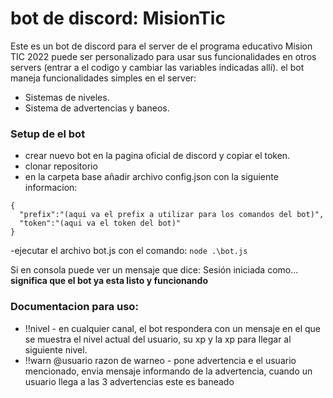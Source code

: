 # bot de discord: MisionTic

Este es un bot de discord para el server de el programa educativo Mision TIC 2022
puede ser personalizado para usar sus funcionalidades en otros servers (entrar a el codigo y cambiar las variables indicadas allí).
el bot maneja funcionalidades simples en el server:

* Sistemas de niveles.
* Sistema de advertencias y baneos.

### Setup de el bot

- crear nuevo bot en la pagina oficial de discord y copiar el token.
- clonar repositorio
- en la carpeta base añadir archivo config.json con la siguiente informacion:
```
{
  "prefix":"(aqui va el prefix a utilizar para los comandos del bot)",
  "token":"(aqui va el token del bot)"
}
```
-ejecutar el archivo bot.js con el comando:
```node .\bot.js```

Si en consola puede ver un mensaje que dice: Sesión iniciada como...  **significa que el bot ya esta listo y funcionando**

### Documentacion para uso:

* !!nivel - en cualquier canal, el bot respondera con un mensaje en el que se muestra el nivel actual del usuario, su xp y la xp para llegar al siguiente nivel.
* !!warn @usuario razon de warneo - pone advertencia e el usuario mencionado, envia mensaje informando de la advertencia, cuando un usuario llega a las 3 advertencias este es baneado

